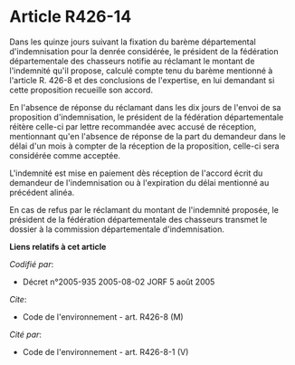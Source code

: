 # Article R426-14

Dans les quinze jours suivant la fixation du barème départemental d'indemnisation pour la denrée considérée, le président de
la fédération départementale des chasseurs notifie au réclamant le montant de l'indemnité qu'il propose, calculé compte tenu
du barème mentionné à l'article R. 426-8 et des conclusions de l'expertise, en lui demandant si cette proposition recueille
son accord.

En l'absence de réponse du réclamant dans les dix jours de l'envoi de sa proposition d'indemnisation, le président de la
fédération départementale réitère celle-ci par lettre recommandée avec accusé de réception, mentionnant qu'en l'absence de
réponse de la part du demandeur dans le délai d'un mois à compter de la réception de la proposition, celle-ci sera considérée
comme acceptée.

L'indemnité est mise en paiement dès réception de l'accord écrit du demandeur de l'indemnisation ou à l'expiration du délai
mentionné au précédent alinéa.

En cas de refus par le réclamant du montant de l'indemnité proposée, le président de la fédération départementale des
chasseurs transmet le dossier à la commission départementale d'indemnisation.

**Liens relatifs à cet article**

_Codifié par_:

  - Décret n°2005-935 2005-08-02 JORF 5 août 2005

_Cite_:

  - Code de l'environnement - art. R426-8 (M)

_Cité par_:

  - Code de l'environnement - art. R426-8-1 (V)
